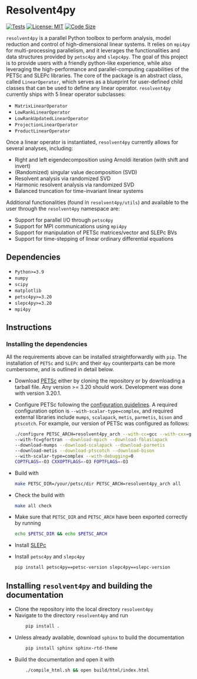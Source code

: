 # Resolvent4py

[![Tests](https://github.com/albertopadovan/resolvent4py/actions/workflows/tests.yml/badge.svg)](https://github.com/albertopadovan/resolvent4py/actions/workflows/tests.yml)
[![License: MIT](https://img.shields.io/badge/License-MIT-yellow.svg)](https://opensource.org/licenses/MIT)
[![Code Size](https://img.shields.io/github/languages/code-size/albertopadovan/resolvent4py.svg)](https://github.com/albertopadovan/resolvent4py)



`resolvent4py` is a parallel Python toolbox to perform 
analysis, model reduction and control of high-dimensional linear systems. 
It relies on `mpi4py` for multi-processing parallelism, and it leverages 
the functionalities and data structures provided by `petsc4py` and `slepc4py`.
The goal of this project is to provide users with a friendly python-like
experience, while also leveraging the high-performance and parallel-computing
capabilities of the PETSc and SLEPc libraries.
The core of the package is an abstract class, called `LinearOperator`, which 
serves as a blueprint for user-defined child classes that can be used to
define any linear operator. 
`resolvent4py` currently ships with 5 linear operator subclasses:

- `MatrixLinearOperator`
- `LowRankLinearOperator`
- `LowRankUpdatedLinearOperator`
- `ProjectionLinearOperator`
- `ProductLinearOperator`

Once a linear operator is instantiated, `resolvent4py` currently allows for
several analyses, including:

- Right and left eigendecomposition using Arnoldi iteration (with shift and 
  invert)
- (Randomized) singular value decomposition (SVD)
- Resolvent analysis via randomized SVD
- Harmonic resolvent analysis via randomized SVD
- Balanced truncation for time-invariant linear systems

Additional functionalities (found in `resolvent4py/utils`) and available 
to the user through the `resolvent4py` namespace are:

- Support for parallel I/O through `petsc4py`
- Support for MPI communications using `mpi4py`
- Support for manipulation of PETSc matrices/vector and SLEPc BVs
- Support for time-stepping of linear ordinary differential equations


## Dependencies
- `Python>=3.9`
- `numpy`
- `scipy`
- `matplotlib`
- `petsc4py>=3.20`
- `slepc4py>=3.20`
- `mpi4py`

## Instructions

### Installing the dependencies

All the requirements above can be installed straightforwardly with `pip`. 
The installation of `PETSc` and `SLEPc` and their `4py` counterparts can be 
more cumbersome, and is outlined in detail below.


- Download [PETSc](https://petsc.org/release/install/download/) either by 
    cloning the repository or by downloading a tarball file. Any version >= 3.20
    should work. Development was done with version 3.20.1.
- Configure PETSc following the [configuration guidelines](
    https://petsc.org/release/install/install/). A required configuration option
    is `--with-scalar-type=complex`, and required external libraries include
    `mumps`, `scalapack`, `metis`, `parmetis`, `bison` and `ptscotch`.
    For example, our version of PETSc was configured as follows:

    ```bash
    ./configure PETSC_ARCH=resolvent4py_arch --with-cc=gcc --with-cxx=g++ 
    --with-fc=gfortran --download-mpich --download-fblaslapack 
    --download-mumps --download-scalapack --download-parmetis 
    --download-metis --download-ptscotch --download-bison 
    --with-scalar-type=complex --with-debugging=0 
    COPTFLAGS=-O3 CXXOPTFLAGS=-O3 FOPTFLAGS=-O3
    ```
- Build with
    ```bash
    make PETSC_DIR=/your/petsc/dir PETSC_ARCH=resolvent4py_arch all 
    ```
- Check the build with
    ```bash
    make all check
    ```
- Make sure that `PETSC_DIR` and `PETSC_ARCH` have been exported 
    correctly by running
    ```bash
    echo $PETSC_DIR && echo $PETSC_ARCH
    ```
- Install [SLEPc](https://slepc.upv.es/documentation/instal.htm)
- Install `petsc4py` and `slepc4py`
    ```bash
    pip install petsc4py==petsc-version slepc4py==slepc-version 
    ```

## Installing `resolvent4py` and building the documentation

- Clone the repository into the local directory `resolvent4py`
- Navigate to the directory `resolvent4py` and run
    ```bash
        pip install .
    ```
- Unless already available, download `sphinx` to build the documentation
    ```bash
        pip install sphinx sphinx-rtd-theme
    ```
- Build the documentation and open it with
    ```bash
        ./compile_html.sh && open build/html/index.html
    ```


